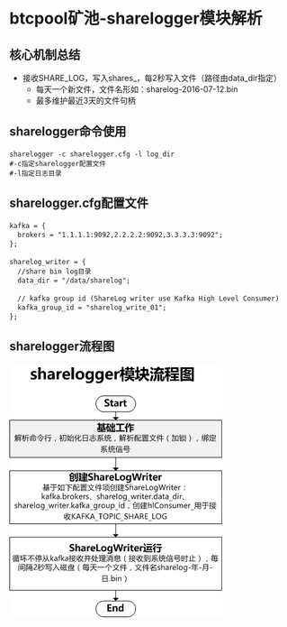 # btcpool矿池-sharelogger模块解析

## 核心机制总结

* 接收SHARE_LOG，写入shares_，每2秒写入文件（路径由data_dir指定）
	* 每天一个新文件，文件名形如：sharelog-2016-07-12.bin
	* 最多维护最近3天的文件句柄

## sharelogger命令使用

```shell
sharelogger -c sharelogger.cfg -l log_dir
#-c指定sharelogger配置文件
#-l指定日志目录
```

## sharelogger.cfg配置文件

```shell
kafka = {
  brokers = "1.1.1.1:9092,2.2.2.2:9092,3.3.3.3:9092";
};

sharelog_writer = {
  //share bin log目录
  data_dir = "/data/sharelog";

  // kafka group id (ShareLog writer use Kafka High Level Consumer)
  kafka_group_id = "sharelog_write_01";
};
```

## sharelogger流程图

![](sharelogger.png)

